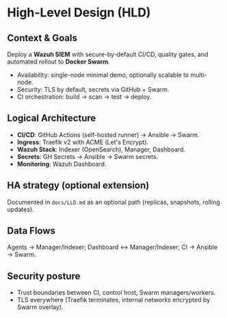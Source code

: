 # High-Level Design (HLD)

## Context & Goals
Deploy a **Wazuh SIEM** with secure-by-default CI/CD, quality gates, and automated rollout to **Docker Swarm**.

- Availability: single-node minimal demo, optionally scalable to multi-node.
- Security: TLS by default, secrets via GitHub + Swarm.
- CI orchestration: build → scan → test → deploy.

## Logical Architecture
- **CI/CD**: GitHub Actions (self-hosted runner) → Ansible → Swarm.
- **Ingress**: Traefik v2 with ACME (Let's Encrypt).
- **Wazuh Stack**: Indexer (OpenSearch), Manager, Dashboard.
- **Secrets**: GH Secrets → Ansible → Swarm secrets.
- **Monitoring**: Wazuh Dashboard.

## HA strategy (optional extension)
Documented in `docs/LLD.md` as an optional path (replicas, snapshots, rolling updates).

## Data Flows
Agents → Manager/Indexer; Dashboard ↔ Manager/Indexer; CI → Ansible → Swarm.

## Security posture
- Trust boundaries between CI, control host, Swarm managers/workers.
- TLS everywhere (Traefik terminates, internal networks encrypted by Swarm overlay).
